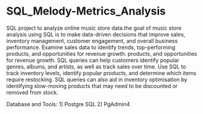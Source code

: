 # SQL_Melody-Metrics_Analysis

SQL project to analyze online music store data.the goal of music store analysis using SQL is to make data-driven decisions that improve sales, inventory management, customer engagement, and overall business performance.
Examine sales data to identify trends, top-performing products, and opportunities for revenue growth.
products, and opportunities for revenue growth. SQL queries can help customers identify popular genres, albums, and artists, as well as track sales over time. Use SQL to track inventory levels, identify popular products, and determine which items require restocking. SQL queries can also aid in inventory optimisation by identifying slow-moving products that may need to be discounted or removed from stock.


Database and Tools:
1] Postgre SQL
2] PgAdmin4



